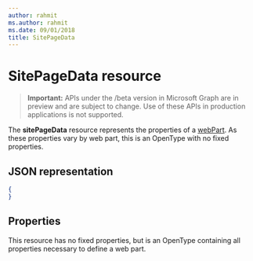 ```yaml
---
author: rahmit
ms.author: rahmit
ms.date: 09/01/2018
title: SitePageData
---
```

# SitePageData resource

> **Important:** APIs under the /beta version in Microsoft Graph are in preview and are subject to change. Use of these APIs in production applications is not supported.

The **sitePageData** resource represents the properties of a [webPart][]. As these properties vary by web part, this is an OpenType with no fixed properties.

[webPart]: webPart.md

## JSON representation

<!-- {
  "blockType": "resource",
  "optionalProperties": [  ],
  "@odata.type": "microsoft.graph.sitePageData"
}-->

```json
{
}
```

## Properties
This resource has no fixed properties, but is an OpenType containing all properties necessary to define a web part.

<!-- {
  "type": "#page.annotation",
  "description": "Defines the data in a web part",
  "keywords": "",
  "section": "documentation",
  "tocPath": "Resources/SitePageData"
} -->